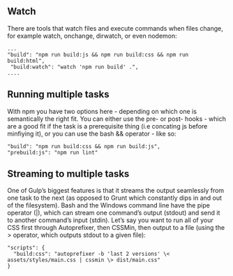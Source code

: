 ## Watch

There are tools that watch files and execute commands when files change, for example watch, onchange, dirwatch, or even nodemon:

```
...
"build": "npm run build:js && npm run build:css && npm run build:html",
 "build:watch": "watch 'npm run build' .",
....
```

## Running multiple tasks

With npm you have two options here - depending on which one is semantically the right fit. You can either use the pre- or post- hooks - which are a good fit if the task is a prerequisite thing (i.e concating js before minfiying it), or you can use the bash && operator - like so:

```
"build": "npm run build:css && npm run build:js",
"prebuild:js": "npm run lint"
```

## Streaming to multiple tasks

One of Gulp’s biggest features is that it streams the output seamlessly from one task to the next (as opposed to Grunt which constantly dips in and out of the filesystem). Bash and the Windows command line have the pipe operator (|), which can stream one command’s output (stdout) and send it to another command’s input (stdin). Let’s say you want to run all of your CSS first through Autoprefixer, then CSSMin, then output to a file (using the > operator, which outputs stdout to a given file):

```
"scripts": {
  "build:css": "autoprefixer -b 'last 2 versions' \< assets/styles/main.css | cssmin \> dist/main.css"
}
```

